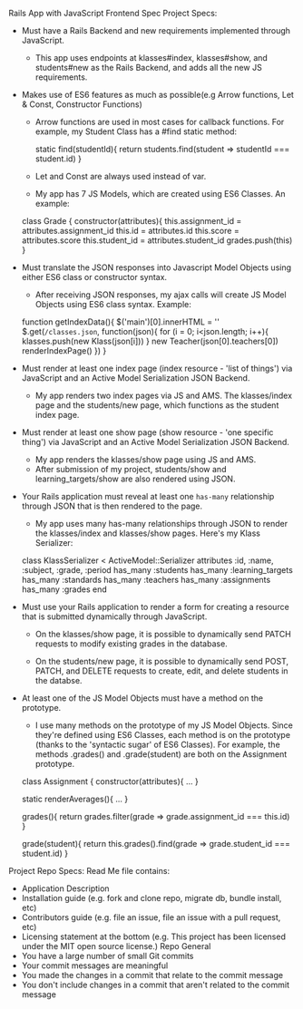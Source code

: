 ﻿Rails App with JavaScript Frontend Spec
Project Specs:
* Must have a Rails Backend and new requirements implemented through JavaScript.

  - This app uses endpoints at klasses#index, klasses#show, and students#new as the Rails Backend, and adds all the new JS requirements.

* Makes use of ES6 features as much as possible(e.g Arrow functions, Let & Const, Constructor Functions)

  - Arrow functions are used in most cases for callback functions.  For example, my Student Class has a #find static method:

    static find(studentId){
      return students.find(student => studentId === student.id)
    }

  - Let and Const are always used instead of var.  

  - My app has 7 JS Models, which are created using ES6 Classes.  An example:

  class Grade {
    constructor(attributes){
      this.assignment_id = attributes.assignment_id
      this.id = attributes.id
      this.score = attributes.score
      this.student_id = attributes.student_id
      grades.push(this)
    }

* Must translate the JSON responses into Javascript Model Objects using either ES6 class or constructor syntax.

  - After receiving JSON responses, my ajax calls will create JS Model Objects using ES6 class syntax.  Example:  

  function getIndexData(){
    $('main')[0].innerHTML = ''
    $.get(`/classes.json`, function(json){
      for (i = 0; i<json.length; i++){
        klasses.push(new Klass(json[i]))
      }
      new Teacher(json[0].teachers[0])
      renderIndexPage()
    })
  }

* Must render at least one index page (index resource - 'list of things') via JavaScript and an Active Model Serialization JSON Backend.

  - My app renders two index pages via JS and AMS.  The klasses/index page and the students/new page, which functions as the student index page.

* Must render at least one show page (show resource - 'one specific thing') via JavaScript and an Active Model Serialization JSON Backend.

  - My app renders the klasses/show page using JS and AMS.
  - After submission of my project, students/show and learning_targets/show are also rendered using JSON.  

* Your Rails application must reveal at least one `has-many` relationship through JSON that is then rendered to the page.

  - My app uses many has-many relationships through JSON to render the klasses/index and klasses/show pages.  Here's my Klass Serializer:

  class KlassSerializer < ActiveModel::Serializer
    attributes :id, :name, :subject, :grade, :period
     has_many :students
     has_many :learning_targets
     has_many :standards
     has_many :teachers
     has_many :assignments
     has_many :grades
  end

* Must use your Rails application to render a form for creating a resource that is submitted dynamically through JavaScript.

  - On the klasses/show page, it is possible to dynamically send PATCH requests to modify existing grades in the database.  

  - On the students/new page, it is possible to dynamically send POST, PATCH, and DELETE requests to create, edit, and delete students in the databse.  

* At least one of the JS Model Objects must have a method on the prototype.

  - I use many methods on the prototype of my JS Model Objects.  Since they're defined using ES6 Classes, each method is on the prototype (thanks to the 'syntactic sugar' of ES6 Classes).  For example, the methods .grades() and .grade(student) are both on the Assignment prototype.  


  class Assignment {
    constructor(attributes){
      ...
    }

    static renderAverages(){
      ...
    }

    grades(){
      return grades.filter(grade => grade.assignment_id === this.id)
    }

    grade(student){
      return this.grades().find(grade => grade.student_id === student.id)
    }


Project Repo Specs:
Read Me file contains:
* Application Description
* Installation guide (e.g. fork and clone repo, migrate db, bundle install, etc)
* Contributors guide (e.g. file an issue, file an issue with a pull request, etc)
* Licensing statement at the bottom (e.g. This project has been licensed under the MIT open source license.)
Repo General
* You have a large number of small Git commits
* Your commit messages are meaningful
* You made the changes in a commit that relate to the commit message
* You don't include changes in a commit that aren't related to the commit message
